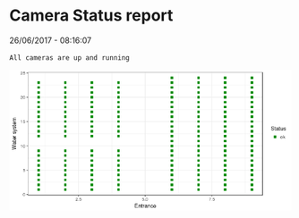 Camera Status report
================
26/06/2017 - 08:16:07

    All cameras are up and running

![](camreport_files/figure-markdown_github/unnamed-chunk-2-1.png)

